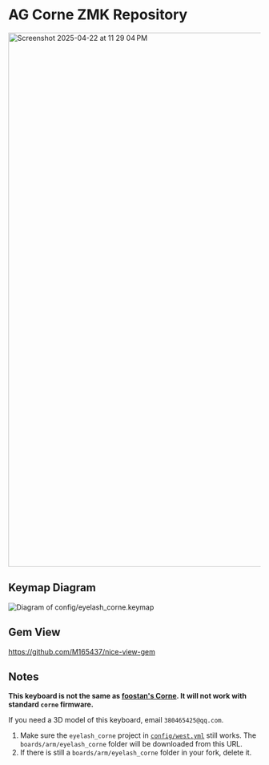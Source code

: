# AG Corne ZMK Repository


<img width="1067" alt="Screenshot 2025-04-22 at 11 29 04 PM" src="https://github.com/user-attachments/assets/9166d7d3-7cac-4164-8cf5-ca3bdd78075e" />


## Keymap Diagram

![Diagram of config/eyelash_corne.keymap](keymap-drawer/eyelash_corne.svg "generated by @caksoylar's Keymap Drawer")

## Gem View

https://github.com/M165437/nice-view-gem

## Notes

**This keyboard is not the same as [foostan's Corne](https://github.com/foostan/crkbd). It will not work with standard `corne` firmware.**

If you need a 3D model of this keyboard, email `380465425@qq.com`.

1. Make sure the `eyelash_corne` project in [`config/west.yml`](config/west.yml) still works. The `boards/arm/eyelash_corne` folder will be downloaded from this URL.
2. If there is still a `boards/arm/eyelash_corne` folder in your fork, delete it.

